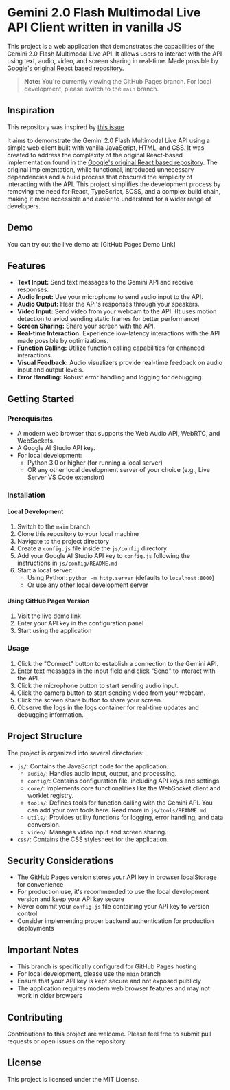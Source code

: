 # Gemini 2.0 Flash Multimodal Live API Client written in vanilla JS

This project is a web application that demonstrates the capabilities of the Gemini 2.0 Flash Multimodal Live API. It allows users to interact with the API using text, audio, video, and screen sharing in real-time. 
Made possible by [Google's original React based repository](https://github.com/google-gemini/multimodal-live-api-web-console).

> **Note:** You're currently viewing the GitHub Pages branch. For local development, please switch to the `main` branch.

## Inspiration

This repository was inspired by [this issue](https://github.com/google-gemini/multimodal-live-api-web-console/issues/19)

It aims to demonstrate the Gemini 2.0 Flash Multimodal Live API using a simple web client built with vanilla JavaScript, HTML, and CSS. It was created to address the complexity of the original React-based implementation found in the [Google's original React based repository](https://github.com/google-gemini/multimodal-live-api-web-console). The original implementation, while functional, introduced unnecessary dependencies and a build process that obscured the simplicity of interacting with the API. This project simplifies the development process by removing the need for React, TypeScript, SCSS, and a complex build chain, making it more accessible and easier to understand for a wider range of developers.

## Demo

You can try out the live demo at: [GitHub Pages Demo Link]

## Features

*   **Text Input:** Send text messages to the Gemini API and receive responses.
*   **Audio Input:** Use your microphone to send audio input to the API.
*   **Audio Output:** Hear the API's responses through your speakers.
*   **Video Input:** Send video from your webcam to the API. (It uses motion detection to aviod sending static frames for better performance)
*   **Screen Sharing:** Share your screen with the API.
*   **Real-time Interaction:** Experience low-latency interactions with the API made possible by optimizations.
*   **Function Calling:** Utilize function calling capabilities for enhanced interactions.
*   **Visual Feedback:** Audio visualizers provide real-time feedback on audio input and output levels.
*   **Error Handling:** Robust error handling and logging for debugging.

## Getting Started

### Prerequisites

*   A modern web browser that supports the Web Audio API, WebRTC, and WebSockets.
*   A Google AI Studio API key.
*   For local development:
    *   Python 3.0 or higher (for running a local server)
    *   OR any other local development server of your choice (e.g., Live Server VS Code extension)

### Installation

#### Local Development
1. Switch to the `main` branch
2. Clone this repository to your local machine
3. Navigate to the project directory
4. Create a `config.js` file inside the `js/config` directory
5. Add your Google AI Studio API key to `config.js` following the instructions in `js/config/README.md`
6. Start a local server:
   * Using Python: `python -m http.server` (defaults to `localhost:8000`)
   * Or use any other local development server

#### Using GitHub Pages Version
1. Visit the live demo link
2. Enter your API key in the configuration panel
3. Start using the application

### Usage

1. Click the "Connect" button to establish a connection to the Gemini API.
2. Enter text messages in the input field and click "Send" to interact with the API.
3. Click the microphone button to start sending audio input.
4. Click the camera button to start sending video from your webcam.
5. Click the screen share button to share your screen.
6. Observe the logs in the logs container for real-time updates and debugging information.

## Project Structure

The project is organized into several directories:

*   `js/`: Contains the JavaScript code for the application.
    *   `audio/`: Handles audio input, output, and processing.
    *   `config/`: Contains configuration file, including API keys and settings.
    *   `core/`: Implements core functionalities like the WebSocket client and worklet registry.
    *   `tools/`: Defines tools for function calling with the Gemini API. You can add your own tools here. Read more in `js/tools/README.md`
    *   `utils/`: Provides utility functions for logging, error handling, and data conversion.
    *   `video/`: Manages video input and screen sharing.
*   `css/`: Contains the CSS stylesheet for the application.

## Security Considerations

*   The GitHub Pages version stores your API key in browser localStorage for convenience
*   For production use, it's recommended to use the local development version and keep your API key secure
*   Never commit your `config.js` file containing your API key to version control
*   Consider implementing proper backend authentication for production deployments

## Important Notes

*   This branch is specifically configured for GitHub Pages hosting
*   For local development, please use the `main` branch
*   Ensure that your API key is kept secure and not exposed publicly
*   The application requires modern web browser features and may not work in older browsers

## Contributing

Contributions to this project are welcome. Please feel free to submit pull requests or open issues on the repository.

## License

This project is licensed under the MIT License.
